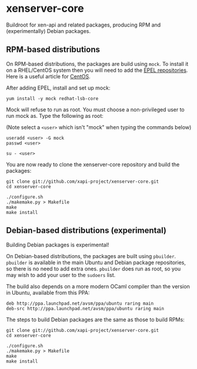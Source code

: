 xenserver-core
==============

Buildroot for xen-api and related packages, producing RPM and (experimentally) Debian packages.

RPM-based distributions
-----------------------

On RPM-based distributions, the packages are build using `mock`.
To install it on a RHEL/CentOS system then you will need to add the
[EPEL repositories](http://fedoraproject.org/wiki/EPEL). 
Here is a useful article for [CentOS](http://www.rackspace.com/knowledge_center/article/installing-rhel-epel-repo-on-centos-5x-or-6x).


After adding EPEL, install and set up mock:

```
yum install -y mock redhat-lsb-core
```

Mock will refuse to run as root. You must choose a non-privileged user to
run mock as. Type the following as root:

(Note select a `<user>` which isn't "mock" when typing the commands below)

```
useradd <user> -G mock
passwd <user>

su - <user>
```

You are now ready to clone the xenserver-core repository and build the packages:

```
git clone git://github.com/xapi-project/xenserver-core.git
cd xenserver-core

./configure.sh
./makemake.py > Makefile
make
make install
```


Debian-based distributions (experimental)
-----------------------------------------

Building Debian packages is experimental!

On Debian-based distributions, the packages are built using `pbuilder`.
`pbuilder` is available in the main Ubuntu and Debian package repositories, so there is no need to add extra ones.
`pbuilder` does run as root, so you may wish to add your user to the `sudoers` list.

The build also depends on a more modern OCaml compiler than the version in Ubuntu, available from this PPA:
```
deb http://ppa.launchpad.net/avsm/ppa/ubuntu raring main 
deb-src http://ppa.launchpad.net/avsm/ppa/ubuntu raring main 
```

The steps to build Debian packages are the same as those to build RPMs:

```
git clone git://github.com/xapi-project/xenserver-core.git
cd xenserver-core

./configure.sh
./makemake.py > Makefile
make
make install
```
